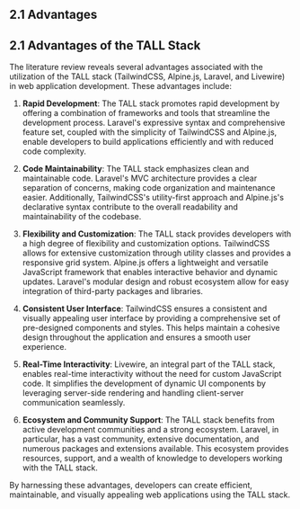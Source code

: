 ## 2.1 Advantages

## 2.1 Advantages of the TALL Stack

The literature review reveals several advantages associated with the utilization of the TALL stack (TailwindCSS, Alpine.js, Laravel, and Livewire) in web application development. These advantages include:

1. **Rapid Development**: The TALL stack promotes rapid development by offering a combination of frameworks and tools that streamline the development process. Laravel's expressive syntax and comprehensive feature set, coupled with the simplicity of TailwindCSS and Alpine.js, enable developers to build applications efficiently and with reduced code complexity.


2. **Code Maintainability**: The TALL stack emphasizes clean and maintainable code. Laravel's MVC architecture provides a clear separation of concerns, making code organization and maintenance easier. Additionally, TailwindCSS's utility-first approach and Alpine.js's declarative syntax contribute to the overall readability and maintainability of the codebase.


3. **Flexibility and Customization**: The TALL stack provides developers with a high degree of flexibility and customization options. TailwindCSS allows for extensive customization through utility classes and provides a responsive grid system. Alpine.js offers a lightweight and versatile JavaScript framework that enables interactive behavior and dynamic updates. Laravel's modular design and robust ecosystem allow for easy integration of third-party packages and libraries.


4. **Consistent User Interface**: TailwindCSS ensures a consistent and visually appealing user interface by providing a comprehensive set of pre-designed components and styles. This helps maintain a cohesive design throughout the application and ensures a smooth user experience.


5. **Real-Time Interactivity**: Livewire, an integral part of the TALL stack, enables real-time interactivity without the need for custom JavaScript code. It simplifies the development of dynamic UI components by leveraging server-side rendering and handling client-server communication seamlessly.


6. **Ecosystem and Community Support**: The TALL stack benefits from active development communities and a strong ecosystem. Laravel, in particular, has a vast community, extensive documentation, and numerous packages and extensions available. This ecosystem provides resources, support, and a wealth of knowledge to developers working with the TALL stack.


By harnessing these advantages, developers can create efficient, maintainable, and visually appealing web applications using the TALL stack.

